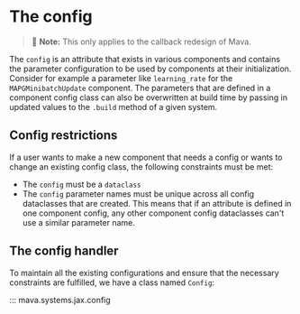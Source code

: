 # The config

> 🚧 **Note:** This only applies to the callback redesign of Mava.

The `config` is an attribute that exists in various components and contains the parameter configuration to be used by components at their initialization. Consider for example a parameter like `learning_rate` for the `MAPGMinibatchUpdate` component. The parameters that are defined in a component config class can also be overwritten at build time by passing in updated values to the `.build` method of a given system.
## Config restrictions
If a user wants to make a new component that needs a config or wants to change an existing config class, the following constraints must be met:

- The `config` must be a `dataclass`
- The `config` parameter names must be unique across all config dataclasses that are created. This means that if an attribute is defined in one component config, any other component config dataclasses can't use a similar parameter name.

## The config handler
To maintain all the existing configurations and ensure that the necessary constraints are fulfilled, we have a class named `Config`:

::: mava.systems.jax.config
